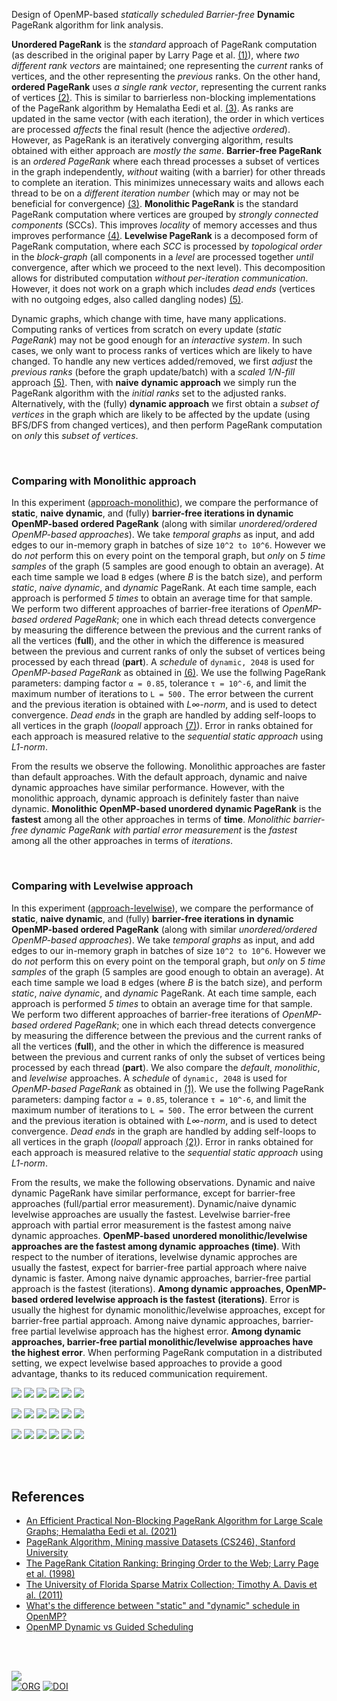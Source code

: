 Design of OpenMP-based *statically scheduled Barrier-free* **Dynamic** PageRank
algorithm for link analysis.

**Unordered PageRank** is the *standard* approach of PageRank computation (as
described in the original paper by Larry Page et al. [(1)][page]), where *two*
*different rank vectors* are maintained; one representing the *current* ranks of
vertices, and the other representing the *previous* ranks. On the other hand,
**ordered PageRank** uses *a single rank vector*, representing the current ranks
of vertices [(2)][pagerank]. This is similar to barrierless non-blocking
implementations of the PageRank algorithm by Hemalatha Eedi et al. [(3)][eedi].
As ranks are updated in the same vector (with each iteration), the order in
which vertices are processed *affects* the final result (hence the adjective
*ordered*). However, as PageRank is an iteratively converging algorithm, results
obtained with either approach are *mostly the same*. **Barrier-free PageRank**
is an *ordered* *PageRank* where each thread processes a subset of vertices in
the graph independently, *without* waiting (with a barrier) for other threads to
complete an iteration. This minimizes unnecessary waits and allows each thread
to be on a *different iteration number* (which may or may not be beneficial for
convergence) [(3)][eedi]. **Monolithic PageRank** is the standard PageRank
computation where vertices are grouped by *strongly connected components*
(SCCs). This improves *locality* of memory accesses and thus improves
performance [(4)][sahu]. **Levelwise PageRank** is a decomposed form of PageRank
computation, where each *SCC* is processed by *topological order* in the
*block-graph* (all components in a *level* are processed together *until*
convergence, after which we proceed to the next level). This decomposition
allows for distributed computation *without per-iteration communication*.
However, it does not work on a graph which includes *dead ends* (vertices with
no outgoing edges, also called dangling nodes) [(5)][sahu].

Dynamic graphs, which change with time, have many applications. Computing ranks
of vertices from scratch on every update (*static PageRank*) may not be good
enough for an *interactive system*. In such cases, we only want to process ranks
of vertices which are likely to have changed. To handle any new vertices
added/removed, we first *adjust* the *previous ranks* (before the graph
update/batch) with a *scaled 1/N-fill* approach [(5)][pagerank-dynamic]. Then, with **naive**
**dynamic approach** we simply run the PageRank algorithm with the *initial ranks*
set to the adjusted ranks. Alternatively, with the (fully) **dynamic approach**
we first obtain a *subset of vertices* in the graph which are likely to be
affected by the update (using BFS/DFS from changed vertices), and then perform
PageRank computation on *only* this *subset of vertices*.

<br>


### Comparing with Monolithic approach

In this experiment ([approach-monolithic]), we compare the performance of
**static**, **naive dynamic**, and (fully) **barrier-free iterations in
dynamic** **OpenMP-based ordered PageRank** (along with similar
*unordered/ordered* *OpenMP-based approaches*). We take *temporal graphs* as
input, and add edges to our in-memory graph in batches of size `10^2 to 10^6`.
However we do *not* perform this on every point on the temporal graph, but
*only* on *5 time* *samples* of the graph (5 samples are good enough to obtain
an average). At each time sample we load `B` edges (where *B* is the batch
size), and perform *static*, *naive dynamic*, and *dynamic* PageRank. At each
time sample, each approach is performed *5 times* to obtain an average time for
that sample. We perform two different approaches of barrier-free iterations of
*OpenMP-based* *ordered PageRank*; one in which each thread detects convergence
by measuring the difference between the previous and the current ranks of all
the vertices (**full**), and the other in which the difference is measured
between the previous and current ranks of only the subset of vertices being
processed by each thread (**part**). A *schedule* of `dynamic, 2048` is used for
*OpenMP-based PageRank* as obtained in [(6)][pagerank-openmp]. We use the
follwing PageRank parameters: damping factor `α = 0.85`, tolerance `τ = 10^-6`,
and limit the maximum number of iterations to `L = 500.` The error between the
current and the previous iteration is obtained with *L∞-norm*, and is used to
detect convergence. *Dead ends* in the graph are handled by adding self-loops to
all vertices in the graph (*loopall* approach [(7)][teleport]). Error in ranks
obtained for each approach is measured relative to the *sequential static
approach* using *L1-norm*.

From the results we observe the following. Monolithic approaches are faster than
default approaches. With the default approach, dynamic and naive dynamic
approaches have similar performance. However, with the monolithic approach,
dynamic approach is definitely faster than naive dynamic. **Monolithic**
**OpenMP-based unordered dynamic PageRank** is the **fastest** among all the other
approaches in terms of **time**. *Monolithic barrier-free dynamic PageRank with*
*partial error measurement* is the *fastest* among all the other approaches in
terms of *iterations*.

[approach-monolithic]: https://github.com/puzzlef/pagerank-barrierfrees-openmp-dynamic/tree/approach-monolithic

<br>


### Comparing with Levelwise approach

In this experiment ([approach-levelwise]), we compare the performance of
**static**, **naive dynamic**, and (fully) **barrier-free iterations in**
**dynamic** **OpenMP-based ordered PageRank** (along with similar
*unordered/ordered* *OpenMP-based approaches*). We take *temporal graphs* as
input, and add edges to our in-memory graph in batches of size `10^2 to 10^6`.
However we do *not* perform this on every point on the temporal graph, but
*only* on *5 time* *samples* of the graph (5 samples are good enough to obtain
an average). At each time sample we load `B` edges (where *B* is the batch
size), and perform *static*, *naive dynamic*, and *dynamic* PageRank. At each
time sample, each approach is performed *5 times* to obtain an average time for
that sample. We perform two different approaches of barrier-free iterations of
*OpenMP-based* *ordered PageRank*; one in which each thread detects convergence
by measuring the difference between the previous and the current ranks of all
the vertices (**full**), and the other in which the difference is measured
between the previous and current ranks of only the subset of vertices being
processed by each thread (**part**). We also compare the *default*,
*monolithic*, and *levelwise* approaches. A *schedule* of `dynamic, 2048` is
used for *OpenMP-based PageRank* as obtained in [(1)][pagerank-openmp]. We use
the follwing PageRank parameters: damping factor `α = 0.85`, tolerance `τ = 10^-6`,
and limit the maximum number of iterations to `L = 500.` The error
between the current and the previous iteration is obtained with *L∞-norm*, and
is used to detect convergence. *Dead ends* in the graph are handled by adding
self-loops to all vertices in the graph (*loopall* approach [(2)][teleport]).
Error in ranks obtained for each approach is measured relative to the
*sequential static approach* using *L1-norm*.

From the results, we make the following observations. Dynamic and naive dynamic
PageRank have similar performance, except for barrier-free approaches
(full/partial error measurement). Dynamic/naive dynamic levelwise approaches are
usually the fastest. Levelwise barrier-free approach with partial error
measurement is the fastest among naive dynamic approaches. **OpenMP-based**
**unordered monolithic/levelwise approaches are the fastest among dynamic**
**approaches (time)**. With respect to the number of iterations, levelwise
dynamic approches are usually the fastest, expect for barrier-free partial
approach where naive dynamic is faster. Among naive dynamic approaches,
barrier-free partial approach is the fastest (iterations). **Among dynamic**
**approaches, OpenMP-based ordered levelwise approach is the fastest**
**(iterations)**. Error is usually the highest for dynamic monolithic/levelwise
approaches, except for barrier-free partial approach. Among naive dynamic
approaches, barrier-free partial levelwise approach has the highest error.
**Among dynamic approaches, barrier-free partial monolithic/levelwise**
**approaches have the highest error**. When performing PageRank computation in a
distributed setting, we expect levelwise based approaches to provide a good
advantage, thanks to its reduced communication requirement.

[![](https://i.imgur.com/aiSwWhp.png)][sheetp]
[![](https://i.imgur.com/UfpQ2GW.png)][sheetp]
[![](https://i.imgur.com/EECtazu.png)][sheetp]
[![](https://i.imgur.com/kvnCjNZ.png)][sheetp]
[![](https://i.imgur.com/TJGbqHb.png)][sheetp]
[![](https://i.imgur.com/phCFOC1.png)][sheetp]

[![](https://i.imgur.com/gF0Wq95.png)][sheetp]
[![](https://i.imgur.com/WT0v8ol.png)][sheetp]
[![](https://i.imgur.com/lfnmPSm.png)][sheetp]
[![](https://i.imgur.com/QHOQwx3.png)][sheetp]
[![](https://i.imgur.com/k0FQd6G.png)][sheetp]
[![](https://i.imgur.com/NbP2RJY.png)][sheetp]

[![](https://i.imgur.com/jT9SP2D.png)][sheetp]
[![](https://i.imgur.com/mGPrqFi.png)][sheetp]
[![](https://i.imgur.com/Dju02yQ.png)][sheetp]
[![](https://i.imgur.com/Ks9hCS7.png)][sheetp]
[![](https://i.imgur.com/3zuCCtw.png)][sheetp]
[![](https://i.imgur.com/GJSGy5k.png)][sheetp]

[approach-levelwise]: https://github.com/puzzlef/pagerank-barrierfrees-openmp-dynamic/tree/approach-levelwise

<br>
<br>


## References

- [An Efficient Practical Non-Blocking PageRank Algorithm for Large Scale Graphs; Hemalatha Eedi et al. (2021)](https://ieeexplore.ieee.org/document/9407114)
- [PageRank Algorithm, Mining massive Datasets (CS246), Stanford University](https://www.youtube.com/watch?v=ke9g8hB0MEo)
- [The PageRank Citation Ranking: Bringing Order to the Web; Larry Page et al. (1998)](https://citeseerx.ist.psu.edu/viewdoc/summary?doi=10.1.1.38.5427)
- [The University of Florida Sparse Matrix Collection; Timothy A. Davis et al. (2011)](https://doi.org/10.1145/2049662.2049663)
- [What's the difference between "static" and "dynamic" schedule in OpenMP?](https://stackoverflow.com/a/10852852/1413259)
- [OpenMP Dynamic vs Guided Scheduling](https://stackoverflow.com/a/43047074/1413259)

<br>
<br>


[![](https://i.imgur.com/szTY38M.jpg)](https://www.youtube.com/watch?v=NYbeosJvOXI)<br>
[![ORG](https://img.shields.io/badge/org-puzzlef-green?logo=Org)](https://puzzlef.github.io)
[![DOI](https://zenodo.org/badge/535638829.svg)](https://zenodo.org/badge/latestdoi/535638829)


[page]: https://citeseerx.ist.psu.edu/viewdoc/summary?doi=10.1.1.38.5427
[eedi]: https://ieeexplore.ieee.org/document/9407114
[sahu]: https://ieeexplore.ieee.org/document/9835216
[teleport]: https://gist.github.com/wolfram77/94c38b9cfbf0c855e5f42fa24a8602fc
[pagerank]: https://github.com/puzzlef/pagerank
[pagerank-dynamic]: https://github.com/puzzlef/pagerank-dynamic
[pagerank-openmp]: https://github.com/puzzlef/pagerank-openmp
[Prof. Dip Sankar Banerjee]: https://sites.google.com/site/dipsankarban/
[Prof. Kishore Kothapalli]: https://faculty.iiit.ac.in/~kkishore/
[Prof. Sathya Peri]: https://people.iith.ac.in/sathya_p/
[SuiteSparse Matrix Collection]: https://sparse.tamu.edu
[OpenMP]: https://en.wikipedia.org/wiki/OpenMP
[PageRank algorithm]: https://en.wikipedia.org/wiki/PageRank
[link analysis]: https://en.wikipedia.org/wiki/Network_theory#Link_analysis
[gist]: https://gist.github.com/wolfram77/a26aa0a428c7603810921c2f08c27413
[charts]: https://imgur.com/a/AHCZk8r
[sheets]: https://docs.google.com/spreadsheets/d/1p0nxbgi26Ixofn2Zjg-zQ6_jVcoomPFf4AlZRdc572U/edit?usp=sharing
[sheetp]: https://docs.google.com/spreadsheets/d/e/2PACX-1vQBKAhcauukhWoEVvzTtnv4MTBhLsnGiJrmaRfT5xQ_BSiFt3m28OmHDEqoAkSycUMiK0KZ99gE_HPj/pubhtml
